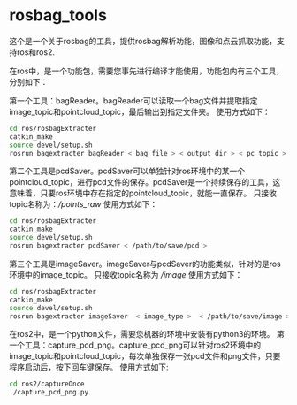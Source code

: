 # rosbag_tools

这个是一个关于rosbag的工具，提供rosbag解析功能，图像和点云抓取功能，支持ros和ros2.

在ros中，是一个功能包，需要您事先进行编译才能使用，功能包内有三个工具，分别如下：

第一个工具：bagReader。bagReader可以读取一个bag文件并提取指定image_topic和pointcloud_topic，最后输出到指定文件夹。
使用方式如下：
```bash
cd ros/rosbagExtracter
catkin_make
source devel/setup.sh
rosrun bagextracter bagReader < bag_file > < output_dir > < pc_topic > < img_topic >
```

第二个工具是pcdSaver。pcdSaver可以单独针对ros环境中的某一个pointcloud_topic，进行pcd文件的保存。pcdSaver是一个持续保存的工具，这意味着，只要ros环境中存在指定的pointcloud_topic，就能一直保存。
只接收topic名称为：*/points_raw*
使用方式如下：
```bash
cd ros/rosbagExtracter
catkin_make
source devel/setup.sh
rosrun bagextracter pcdSaver < /path/to/save/pcd >
```

第三个工具是imageSaver。imageSaver与pcdSaver的功能类似，针对的是ros环境中的image_topic。
只接收topic名称为 */image*
使用方式如下：
```bash
cd ros/rosbagExtracter
catkin_make
source devel/setup.sh
rosrun bagextracter imageSaver  < image_type >  < /path/to/save/image >
```

在ros2中，是一个python文件，需要您机器的环境中安装有python3的环境。
第一个工具：capture_pcd_png。capture_pcd_png可以针对ros2环境中的image_topic和pointcloud_topic，每次单独保存一张pcd文件和png文件，只要程序启动后，按下回车键保存。
使用方式如下:
```bash
cd ros2/captureOnce
./capture_pcd_png.py
```
